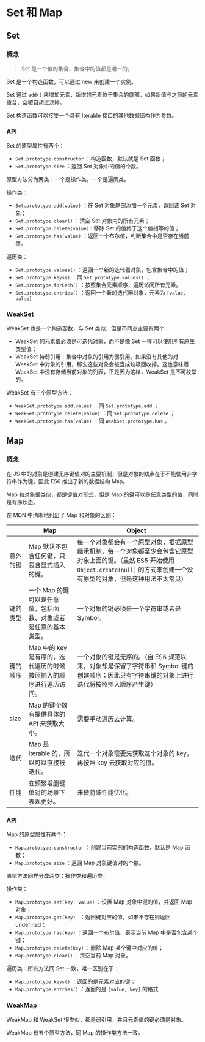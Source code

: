 # Set 和 Map

## Set

### 概念

>   Set 是一个值的集合，集合中的值都是唯一的。

Set 是一个构造函数，可以通过 new 来创建一个实例。

Set 通过 `add()` 来增加元素，新增的元素位于集合的底部，如果新值与之前的元素重合，会被自动过滤掉。

Set 构造函数可以接受一个具有 Iterable 接口的其他数据结构作为参数。

### API

Set 的原型属性有两个：

*   `Set.prototype.constructor` ：构造函数，默认就是 Set 函数；
*   `Set.prototype.size` ：返回 Set 对象中的值的个数。

原型方法分为两类：一个是操作类，一个是遍历类。

操作类：

*   `Set.prototype.add(value)` ：在 Set 对象尾部添加一个元素，返回该 Set 对象；
*   `Set.prototype.clear()` ：清空 Set 对象内的所有元素；
*   `Set.prototype.delete(value)` : 移除 Set 的值终于这个值相等的值；
*   `Set.prototype.has(value)` ：返回一个布尔值，判断集合中是否存在当前值。

遍历类：

*   `Set.prototype.values()` ：返回一个新的迭代器对象，包含集合中的值；
*   `Set.prototype.keys()` ：同 `Set.prototype.values()` ；
*   `Set.prototype.forEach()` ：按照集合元素顺序，遍历访问所有元素。
*   `Set.prototype.entries()` ：返回一个新的迭代器对象，元素为 `[value, value]`

### WeakSet

WeakSet 也是一个构造函数，与 Set 类似，但是不同点主要有两个：

*   WeakSet 的元素值必须是可迭代对象，而不是像 Set 一样可以使用所有原生类型值；
*   WeakSet 持弱引用：集合中对象的引用为弱引用。如果没有其他的对 WeakSet 中对象的引用，那么这些对象会被当成垃圾回收掉。这也意味着 WeakSet 中没有存储当前对象的列表，正是因为这样，WeakSet 是不可枚举的。

WeakSet 有三个原型方法：

*   `WeakSet.prototype.add(value)` ：同 `Set.prototype.add` ；
*   `WeakSet.prototype.delete(value)` ：同 `Set.prototype.delete`  ；
*   `WeakSet.prototype.has(value)` ：同 `WeakSet.prototype.has` 。

## Map

### 概念

在 JS 中的对象是创建无序键值对的主要机制，但是对象的缺点在于不能使用非字符串作为键。因此 ES6 推出了新的数据结构 Map。

Map 和对象很类似，都是键值对形式，但是 Map 的键可以是任意类型的值，同时是有序状态。

在 MDN 中清晰地列出了 Map 和对象的区别：

|          | Map                                                          | Object                                                       |
| -------- | ------------------------------------------------------------ | ------------------------------------------------------------ |
| 意外的键 | Map 默认不包含任何键，只包含显式插入的键。                   | 每一个对象都会有一个原型对象，根据原型继承机制，每一个对象都至少会包含它原型对象上面的键。（虽然 ES5 开始使用 `Object.create(null)` 的方式来创建一个没有原型的对象，但是这种用法不太常见） |
| 键的类型 | 一个 Map 的键可以是任意值，包括函数、对象或者是任意的基本类型。 | 一个对象的键必须是一个字符串或者是 Symbol。                  |
| 键的顺序 | Map 中的 key 是有序的，迭代遍历的时候按照插入的顺序进行遍历访问。 | 一个对象的键是无序的。（自 ES6 规范以来，对象却是保留了字符串和 Symbol 键的创建顺序；因此只有字符串键的对象上进行迭代将按照插入顺序产生键） |
| size     | Map 的键个数有提供具体的 API 来获取大小。                    | 需要手动遍历去计算。                                         |
| 迭代     | Map 是 iterable 的，所以可以直接被迭代。                     | 迭代一个对象需要先获取这个对象的 key，再按照 key 去获取对应的值。 |
| 性能     | 在频繁增删键值对的场景下表现更好。                           | 未做特殊性能优化。                                           |

### API

Map 的原型属性有两个：

*   `Map.prototype.constructor` ：创建当前实例的构造函数，默认是 Map 函数；
*   `Map.prototype.size` ：返回 Map 对象键值对的个数。

原型方法同样分成两类：操作类和遍历类。

操作类：

*   `Map.prototype.set(key, value)` ：设置 Map 对象中键的值，并返回 Map 对象；
*   `Map.prototype.get(key) ` ：返回键对应的值，如果不存在则返回 undefined；
*   `Map.prototype.has(key)` ：返回一个布尔值，表示当前 Map 中是否包含某个键；
*   `Map.prototype.delete(key)` ：删除 Map 某个键中对应的值；
*   `Map.prototype.clear()` ：清空当前 Map 对象。

遍历类：所有方法同 Set 一致，唯一区别在于：

*   `Map.prototype.keys()` ：返回的是元素对应的键；
*   `Map.prototype.entries()` ：返回的是 `[value, key]` 的格式

### WeakMap

WeakMap 和 WeakSet 很类似，都是弱引用，并且元素值的键必须是对象。

WeakMap 有五个原型方法，同 Map 的操作类方法一致。

